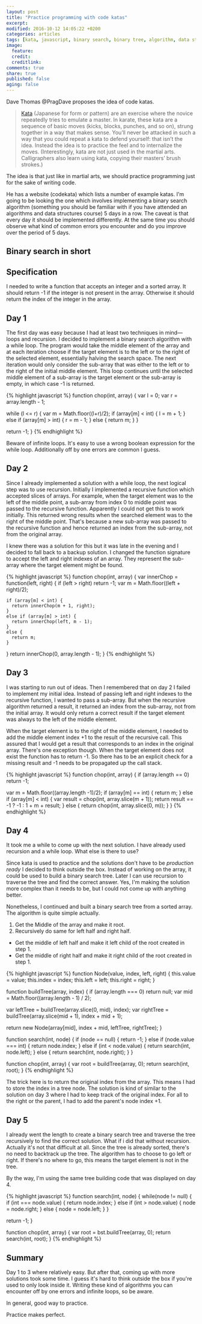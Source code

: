 ```yaml
---
layout: post
title: "Practice programming with code katas"
excerpt:
modified: 2016-10-12 14:05:22 +0200
categories: articles
tags: [kata, javascript, binary search, binary tree, algorithm, data structure]
image:
  feature:
  credit:
  creditlink:
comments: true
share: true
published: false
aging: false
---
```


Dave Thomas @PragDave proposes the idea of code katas.

> [Kata](https://en.wikipedia.org/wiki/Kata "Kata Wikipedia page") (Japanese for form or pattern) are an exercise where the novice repeatedly tries to emulate a master. In karate, these kata are a sequence of basic moves (kicks, blocks, punches, and so on), strung together in a way that makes sense. You’ll never be attacked in such a way that you could repeat a kata to defend yourself: that isn’t the idea. Instead the idea is to practice the feel and to internalize the moves. (Interestingly, kata are not just used in the martial arts. Calligraphers also learn using kata, copying their masters’ brush strokes.)

The idea is that just like in martial arts, we should practice programming just for the sake of writing code.

He has a website (codekata) which lists a number of example katas. I'm going to be looking the one which involves implementing a binary search algorithm (something you should be familiar with if you have attended an algorithms and data structures course) 5 days in a row. The caveat is that every day it should be implemented differently. At the same time you should observe what kind of common errors you encounter and do you improve over the period of 5 days.

## Binary search in short

## Specification

I needed to write a function that accepts an integer and a sorted array. It should return -1 if the integer is not present in the array. Otherwise it should return the index of the integer in the array.

## Day 1

The first day was easy because I had at least two techniques in mind—loops and recursion. I decided to implement a binary search algorithm with a while loop. The program would take the middle element of the array and at each iteration choose if the target element is to the left or to the right of the selected element, essentially halving the search space. The next iteration would only consider the sub-array that was either to the left or to the right of the initial middle element. This loop continues until the selected middle element of a sub-array is the target element or the sub-array is empty, in which case -1 is returned.

{% highlight javascript %}
function chop(int, array) {
  var l = 0;
  var r = array.length - 1;

  while (l <= r) {
    var m = Math.floor((l+r)/2);
    if (array[m] < int) {
      l = m + 1;
    }
    else if (array[m] > int) {
      r = m - 1;
    }
    else {
      return m;
    }
  }

  return -1;
}
{% endhighlight %}

Beware of infinite loops. It's easy to use a wrong boolean expression for the while loop. Additionally off by one errors are common I guess.

## Day 2

Since I already implemented a solution with a while loop, the next logical step was to use recursion. Initially I implemented a recursive function which accepted slices of arrays. For example, when the target element was to the left of the middle point, a sub-array from index 0 to middle point was passed to the recursive function. Apparently I could not get this to work initially.
This returned wrong results when the searched element was to the right of the middle point. That's because a new sub-array was passed to the recursive function and hence returned an index from the sub-array, not from the original array.

I knew there was a solution for this but it was late in the evening and I decided to fall back to a backup solution. I changed the function signature to accept the left and right indexes of an array. They represent the sub-array where the target element might be found.

{% highlight javascript %}
function chop(int, array) {
  var innerChop = function(left, right) {
    if (left > right) return -1;
    var m = Math.floor((left + right)/2);

    if (array[m] < int) {
      return innerChop(m + 1, right);
    }
    else if (array[m] > int) {
      return innerChop(left, m - 1);
    }
    else {
      return m;
    }
  }
  return innerChop(0, array.length - 1);
}
{% endhighlight %}

## Day 3

I was starting to run out of ideas. Then I remembered that on day 2 I failed to implement my initial idea. Instead of passing left and right indexes to the recursive function, I wanted to pass a sub-array. But when the recursive algorithm returned a result, it returned an index from the sub-array, not from the initial array. It would only return a correct result if the target element was always to the left of the middle element.

When the target element is to the right of the middle element, I needed to add the middle element index +1 to the result of the recursive call. This assured that I would get a result that corresponds to an index in the original array. There's one exception though. When the target element does not exist the function has to return -1. So there has to be an explicit check for a missing result and -1 needs to be propagated up the call stack.

{% highlight javascript %}
function chop(int, array) {
  if (array.length == 0) return -1;

  var m = Math.floor((array.length -1)/2);
  if (array[m] == int) {
    return m;
  }
  else if (array[m] < int) {
    var result = chop(int, array.slice(m + 1));
    return result == -1 ? -1 : 1 + m + result;
  }
  else {
    return chop(int, array.slice(0, m));
  }
}
{% endhighlight %}

## Day 4

It took me a while to come up with the next solution. I have already used recursion and a while loop. What else is there to use?

Since kata is used to practice and the solutions don't have to be *production ready* I decided to think outside the box. Instead of working on the array, it could be used to build a binary search tree. Later I can use recursion to traverse the tree and find the correct answer. Yes, I'm making the solution more complex than it needs to be, but I could not come up with anything better.

Nonetheless, I continued and built a binary search tree from a sorted array. The algorithm is quite simple actually.

1. Get the Middle of the array and make it root.
2. Recursively do same for left half and right half.
  * Get the middle of left half and make it left child of the root created in step 1.
  * Get the middle of right half and make it right child of the root created in step 1.

{% highlight javascript %}
function Node(value, index, left, right) {
  this.value = value;
  this.index = index;
  this.left = left;
  this.right = right;
}

function buildTree(array, index) {
  if (array.length === 0) return null;
  var mid = Math.floor((array.length - 1) / 2);

  var leftTree = buildTree(array.slice(0, mid), index);
  var rightTree = buildTree(array.slice(mid + 1), index + mid + 1);

  return new Node(array[mid], index + mid, leftTree, rightTree);
}

function search(int, node) {
  if (node == null) {
    return -1;
  }
  else if (node.value === int) {
    return node.index;
  }
  else if (int < node.value) {
    return search(int, node.left);
  }
  else {
    return search(int, node.right);
  }
}

function chop(int, array) {
  var root = buildTree(array, 0);
  return search(int, root);
}
{% endhighlight %}

The trick here is to return the original index from the array. This means I had to store the index in a tree node. The solution is kind of similar to the solution on day 3 where I had to keep track of the original index. For all to the right or the parent, I had to add the parent's node index +1.

## Day 5

I already went the length to create a binary search tree and traverse the tree recursively to find the correct solution. What if i did that without recursion. Actually it's not that difficult at all. Since the tree is already sorted, there's no need to backtrack up the tree. The algorithm has to choose to go left or right. If there's no where to go, this means the target element is not in the tree.

By the way, I'm using the same tree building code that was displayed on day 4.

{% highlight javascript %}
function search(int, node) {
  while(node != null) {
    if (int === node.value) {
      return node.index;
    }
    else if (int > node.value) {
      node = node.right;
    }
    else {
      node = node.left;
    }
  }

  return -1;
}

function chop(int, array) {
  var root = bst.buildTree(array, 0);
  return search(int, root);
}
{% endhighlight %}

## Summary

Day 1 to 3 where relatively easy. But after that, coming up with more solutions took some time. I guess it's hard to think outside the box if you're used to only look inside it. Writing these kind of algorithms you can encounter off by one errors and infinite loops, so be aware.

In general, good way to practice.

Practice makes perfect.
